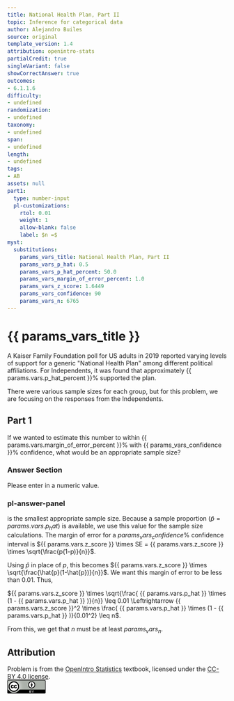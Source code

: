 ```yaml
---
title: National Health Plan, Part II
topic: Inference for categorical data
author: Alejandro Builes
source: original
template_version: 1.4
attribution: openintro-stats
partialCredit: true
singleVariant: false
showCorrectAnswer: true
outcomes:
- 6.1.1.6
difficulty:
- undefined
randomization:
- undefined
taxonomy:
- undefined
span:
- undefined
length:
- undefined
tags:
- AB
assets: null
part1:
  type: number-input
  pl-customizations:
    rtol: 0.01
    weight: 1
    allow-blank: false
    label: $n =$
myst:
  substitutions:
    params_vars_title: National Health Plan, Part II
    params_vars_p_hat: 0.5
    params_vars_p_hat_percent: 50.0
    params_vars_margin_of_error_percent: 1.0
    params_vars_z_score: 1.6449
    params_vars_confidence: 90
    params_vars_n: 6765
---
```

# {{ params_vars_title }}
A Kaiser Family Foundation poll for US adults in 2019 reported varying levels of support for a generic "National Health Plan" among different political affiliations. For Independents, it was found that approximately {{ params.vars.p_hat_percent }}% supported the plan.

There were various sample sizes for each group, but for this problem, we are focusing on the responses from the Independents.

## Part 1

If we wanted to estimate this number to within {{ params.vars.margin_of_error_percent }}% with {{ params_vars_confidence }}% confidence, what would be an appropriate sample size?

### Answer Section

Please enter in a numeric value.

### pl-answer-panel

is the smallest appropriate sample size. Because a sample proportion $(\hat{p} = {{ params.vars.p_hat }})$ is available, we use this value for the sample size calculations. The margin of error for a ${{ params_vars_confidence }}$% confidence interval is ${{ params.vars.z_score }} \times SE = {{ params.vars.z_score }} \times \sqrt{\frac{p(1-p)}{n}}$.

Using $\hat{p}$ in place of $p$, this becomes ${{ params.vars.z_score }} \times \sqrt{\frac{\hat{p}(1-\hat{p})}{n}}$. We want this margin of error to be less than $0.01$. Thus,

${{ params.vars.z_score }} \times \sqrt{\frac{ {{ params.vars.p_hat }} \times (1 - {{ params.vars.p_hat }} )}{n}} \leq 0.01 \Leftrightarrow {{ params.vars.z_score }}^2 \times \frac{ {{ params.vars.p_hat }} \times (1 - {{ params.vars.p_hat }} )}{0.01^2} \leq n$.

From this, we get that $n$ must be at least ${{ params_vars_n }}$.

## Attribution

Problem is from the [OpenIntro Statistics](https://openintro.org/book/os/) textbook, licensed under the [CC-BY 4.0 license](https://creativecommons.org/licenses/by/4.0/).<br>![Image representing the Creative Commons 4.0 BY license.](https://raw.githubusercontent.com/firasm/bits/master/by.png)